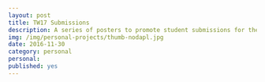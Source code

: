 ```yaml
---
layout: post
title: TW17 Submissions
description: A series of posters to promote student submissions for the 2017 edition of Tahoma West Literary Arts Journal
img: /img/personal-projects/thumb-nodapl.jpg
date: 2016-11-30
category: personal
personal: 
published: yes
---
```

